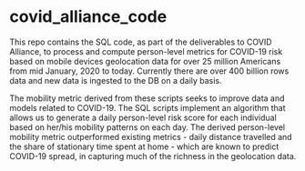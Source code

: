 # covid_alliance_code

This repo contains the SQL code, as part of the deliverables to COVID Alliance, to process and compute person-level metrics for COVID-19 risk based on mobile devices geolocation data for over 25 million Americans from mid January, 2020 to today. Currently there are over 400 billion rows data and new data is ingested to the DB on a daily basis. 

The mobility metric derived from these scripts seeks to improve data and models related to COVID-19. The SQL scripts implement an algorithm that allows us to generate a daily person-level risk score for each individual based on her/his mobility patterns on each day. The derived person-level mobility metric outperformed existing metrics - daily distance travelled and the share of stationary time spent at home - which are known to predict COVID-19 spread, in capturing much of the richness in the geolocation data. 
